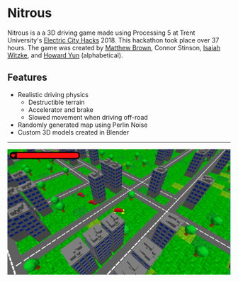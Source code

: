 # Nitrous

Nitrous is a a 3D driving game made using Processing 5 at Trent University's
[Electric City Hacks](https://echacks.dev/) 2018. This hackathon took place over
37 hours. The game was created by
[Matthew Brown](https://github.com/matthew-e-brown), Connor Stinson,
[Isaiah Witzke](https://github.com/IsaiahWitzke), and
[Howard Yun](https://github.com/qhyun2) (alphabetical).

## Features

- Realistic driving physics
  - Destructible terrain
  - Accelerator and brake
  - Slowed movement when driving off-road
- Randomly generated map using Perlin Noise
- Custom 3D models created in Blender

---

![Image of the game](./screencap.png?raw=true "Nitrous, in-game")
